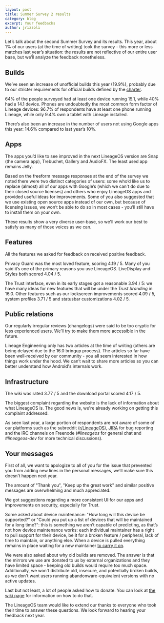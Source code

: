 ```yaml
---
layout: post
title: Summer Survey 2 results
category: blog
excerpt: Your feedbacks
author: jrizzoli
---
```


Let’s talk about the second Summer Survey and its results.
This year, about 1% of our users (at the time of writing) took the survey - this more or less matches last year’s situation: the results are not reflective of our entire user base, but we’ll analyze the feedback nonetheless.

## Builds

We’ve seen an increase of unofficial builds this year (19.9%), probably due to our stricter requirements for official builds defined by the [charter](https://github.com/LineageOS/charter/blob/master/device-support-requirements.md).

64% of the people surveyed had at least one device running 15.1, while 40% had a 14.1 device. Phones are undoubtedly the most common form factor of Lineage devices: 96.7% of respondents have at least one phone running Lineage, while only 9.4% own a tablet with Lineage installed.

There’s also been an increase in the number of users not using Google apps this year: 14.6% compared to last year’s 10%.

## Apps

The apps you’d like to see improved in the next LineageOS version are Snap (the camera app), Trebuchet, Gallery and AudioFX. The least used app remains Jelly.

Based on the freeform message responses at the end of the survey we noted there were two distinct categories of users: some who’d like us to replace (almost) all of our apps with Google’s (which we can't do due to their closed source licenses) and others who enjoy LineageOS apps and provided useful ideas for improvements. Some of you also suggested that we use existing open source apps instead of our own, but because of licensing issues, we won’t be able to do so in most cases - you’ll still have to install them on your own.

These results show a very diverse user-base, so we'll work our best to satisfy as many of those voices as we can.

## Features

All the features we asked for feedback on received positive feedback.

Privacy Guard was the most loved feature, scoring 4.19 / 5. Many of you said it’s one of the primary reasons you use LineageOS.
LiveDisplay and Styles both scored 4.04 / 5.

The Trust interface, even in its early stages got a reasonable 3.94 / 5: we have many ideas for new features that will be under the _Trust branding_ in 16.0.
Other features such as our lockscreen improvements scored 4.09 / 5, system profiles 3.71 / 5 and statusbar customizations 4.02 / 5.

## Public relations

Our regularly irregular reviews (changelogs) were said to be too cryptic for less experienced users. We’ll try to make them more accessible in the future.

Lineage Engineering only has two articles at the time of writing (others are being delayed due to the 16.0 bringup process). The articles so far have been well-received by our community - you all seem interested in how things work under the hood. We can’t wait to share more articles so you can better understand how Android's internals work.

## Infrastructure

The wiki was rated 3.77 / 5 and the download portal scored 4.17 / 5.

The biggest complaint regarding the website is the lack of information about what LineageOS is. The good news is, we're already working on getting this complaint addressed.

As seen last year, a large portion of respondents are not aware of some of our platforms such as the subreddit ([r/LineageOS](https://reddit.com/r/LineageOS)), [JIRA](https://jira.lineageos.org) for bug reporting and the IRC channels on Freenode (_#lineageos_ for general chat and _#lineageos-dev_ for more technical discussions).

## Your messages

First of all, we want to apologize to all of you for the issue that prevented you from adding new lines in the personal messages, we’ll make sure this doesn't happen next year.

The amount of "Thank you", "Keep up the great work" and similar positive messages are overwhelming and much appreciated.

We got suggestions regarding a more consistent UI for our apps and improvements on security, especially for Trust.

Some asked about device maintenance: "How long will this device be supported?" or "Could you put up a list of devices that will be maintained for a long time?": this is something we aren’t capable of predicting, as that’s not how device maintenance works: each individual maintainer has a right to pull support for their device, be it for a broken feature / peripheral, lack of time to maintain, or anything else. When a device is pulled everything remains in place waiting for a new maintainer [to carry it on](https://wiki.lineageos.org/submitting-patch-howto.html).

We were also asked about why old builds are removed. The answer is that the mirrors we use are donated to us by external organizations and they have limited space - keeping old builds would require too much space.
Additionally, we won't distribute old, insecure, and potentially broken builds, as we
don't want users running abandonware-equivalent versions with no active updates.

Last but not least, a lot of people asked how to donate. You can look at [the wiki page](https://wiki.lineageos.org/costs) for information on how to do that.


The LineageOS team would like to extend our thanks to everyone who took their time to answer these questions. We look forward to hearing your feedback next year.
